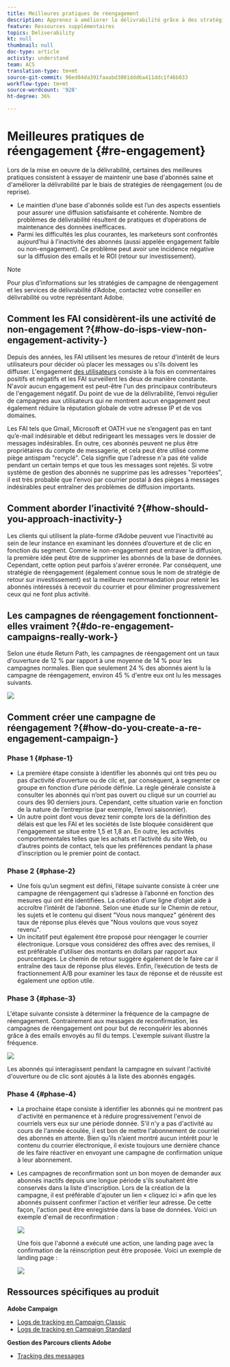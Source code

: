 ```yaml
---
title: Meilleures pratiques de réengagement
description: Apprenez à améliorer la délivrabilité grâce à des stratégies de réengagement.
feature: Ressources supplémentaires
topics: Deliverability
kt: null
thumbnail: null
doc-type: article
activity: understand
team: ACS
translation-type: tm+mt
source-git-commit: 96ed84da391faaabd3001ddd6a411ddc1f46b033
workflow-type: tm+mt
source-wordcount: '928'
ht-degree: 36%

---
```



# Meilleures pratiques de réengagement {#re-engagement}

Lors de la mise en oeuvre de la délivrabilité, certaines des meilleures pratiques consistent à essayer de maintenir une base d&#39;abonnés saine et d&#39;améliorer la délivrabilité par le biais de stratégies de réengagement (ou de reprise).

* Le maintien d’une base d&#39;abonnés solide est l’un des aspects essentiels pour assurer une diffusion satisfaisante et cohérente. Nombre de problèmes de délivrabilité résultent de pratiques et d’opérations de maintenance des données inefficaces.
* Parmi les difficultés les plus courantes, les marketeurs sont confrontés aujourd’hui à l’inactivité des abonnés (aussi appelée engagement faible ou non-engagement). Ce problème peut avoir une incidence négative sur la diffusion des emails et le ROI (retour sur investissement).

>[!NOTE]
>
>Pour plus d’informations sur les stratégies de campagne de réengagement et les services de délivrabilité d’Adobe, contactez votre conseiller en délivrabilité ou votre représentant Adobe.

## Comment les FAI considèrent-ils une activité de non-engagement ?{#how-do-isps-view-non-engagement-activity-}

Depuis des années, les FAI utilisent les mesures de retour d&#39;intérêt de leurs utilisateurs pour décider où placer les messages ou s&#39;ils doivent les diffuser. L&#39;engagement [des utilisateurs](/help/engagement.md) consiste à la fois en commentaires positifs et négatifs et les FAI surveillent les deux de manière constante. N&#39;avoir aucun engagement est peut-être l&#39;un des principaux contributeurs de l&#39;engagement négatif. Du point de vue de la délivrabilité, l’envoi régulier de campagnes aux utilisateurs qui ne montrent aucun engagement peut également réduire la réputation globale de votre adresse IP et de vos domaines.

Les FAI tels que Gmail, Microsoft et OATH vue ne s’engagent pas en tant qu’e-mail indésirable et début redirigeant les messages vers le dossier de messages indésirables. En outre, ces abonnés peuvent ne plus être propriétaires du compte de messagerie, et cela peut être utilisé comme piège antispam &quot;recyclé&quot;. Cela signifie que l&#39;adresse n&#39;a pas été valide pendant un certain temps et que tous les messages sont rejetés. Si votre système de gestion des abonnés ne supprime pas les adresses &quot;reportées&quot;, il est très probable que l&#39;envoi par courrier postal à des pièges à messages indésirables peut entraîner des problèmes de diffusion importants.

## Comment aborder l’inactivité ?{#how-should-you-approach-inactivity-}

Les clients qui utilisent la plate-forme d’Adobe peuvent vue l’inactivité au sein de leur instance en examinant les données d’ouverture et de clic en fonction du segment. Comme le non-engagement peut entraver la diffusion, la première idée peut être de supprimer les abonnés de la base de données. Cependant, cette option peut parfois s&#39;avérer erronée. Par conséquent, une stratégie de réengagement (également connue sous le nom de stratégie de retour sur investissement) est la meilleure recommandation pour retenir les abonnés intéressés à recevoir du courrier et pour éliminer progressivement ceux qui ne font plus activité.

## Les campagnes de réengagement fonctionnent-elles vraiment ?{#do-re-engagement-campaigns-really-work-}

Selon une étude Return Path, les campagnes de réengagement ont un taux d&#39;ouverture de 12 % par rapport à une moyenne de 14 % pour les campagnes normales. Bien que seulement 24 % des abonnés aient lu la campagne de réengagement, environ 45 % d&#39;entre eux ont lu les messages suivants.

![](../../help/assets/deliverability_implementation_1.png)

## Comment créer une campagne de réengagement ?{#how-do-you-create-a-re-engagement-campaign-}

### Phase 1 {#phase-1}

* La première étape consiste à identifier les abonnés qui ont très peu ou pas d’activité d’ouverture ou de clic et, par conséquent, à segmenter ce groupe en fonction d’une période définie. La règle générale consiste à consulter les abonnés qui n’ont pas ouvert ou cliqué sur un courriel au cours des 90 derniers jours. Cependant, cette situation varie en fonction de la nature de l’entreprise (par exemple, l’envoi saisonnier).
* Un autre point dont vous devez tenir compte lors de la définition des délais est que les FAI et les sociétés de liste bloquée considèrent que l&#39;engagement se situe entre 1,5 et 1,8 an. En outre, les activités comportementales telles que les achats et l’activité du site Web, ou d’autres points de contact, tels que les préférences pendant la phase d’inscription ou le premier point de contact.

### Phase 2 {#phase-2}

* Une fois qu’un segment est défini, l’étape suivante consiste à créer une campagne de réengagement qui s’adresse à l’abonné en fonction des mesures qui ont été identifiées. La création d’une ligne d’objet aide à accroître l’intérêt de l’abonné. Selon une étude sur le Chemin de retour, les sujets et le contenu qui disent &quot;Vous nous manquez&quot; génèrent des taux de réponse plus élevés que &quot;Nous voulons que vous soyez revenu&quot;.
* Un incitatif peut également être proposé pour réengager le courrier électronique. Lorsque vous considérez des offres avec des remises, il est préférable d&#39;utiliser des montants en dollars par rapport aux pourcentages. Le chemin de retour suggère également de le faire car il entraîne des taux de réponse plus élevés. Enfin, l’exécution de tests de fractionnement A/B pour examiner les taux de réponse et de réussite est également une option utile.

### Phase 3 {#phase-3}

L&#39;étape suivante consiste à déterminer la fréquence de la campagne de réengagement. Contrairement aux messages de reconfirmation, les campagnes de réengagement ont pour but de reconquérir les abonnés grâce à des emails envoyés au fil du temps. L&#39;exemple suivant illustre la fréquence.

![](../../help/assets/deliverability_implementation_2.png)

Les abonnés qui interagissent pendant la campagne en suivant l&#39;activité d&#39;ouverture ou de clic sont ajoutés à la liste des abonnés engagés.

### Phase 4 {#phase-4}

* La prochaine étape consiste à identifier les abonnés qui ne montrent pas d&#39;activité en permanence et à réduire progressivement l&#39;envoi de courriels vers eux sur une période donnée. S&#39;il n&#39;y a pas d&#39;activité au cours de l&#39;année écoulée, il est bon de mettre l&#39;abonnement de courriel des abonnés en attente. Bien qu’ils n’aient montré aucun intérêt pour le contenu du courrier électronique, il existe toujours une dernière chance de les faire réactiver en envoyant une campagne de confirmation unique à leur abonnement.
* Les campagnes de reconfirmation sont un bon moyen de demander aux abonnés inactifs depuis une longue période s&#39;ils souhaitent être conservés dans la liste d&#39;inscription. Lors de la création de la campagne, il est préférable d&#39;ajouter un lien « cliquez ici » afin que les abonnés puissent confirmer l&#39;action et vérifier leur adresse. De cette façon, l&#39;action peut être enregistrée dans la base de données. Voici un exemple d&#39;email de reconfirmation :

   ![](../../help/assets/deliverability_implementation_3.png)

   Une fois que l&#39;abonné a exécuté une action, une landing page avec la confirmation de la réinscription peut être proposée. Voici un exemple de landing page :

   ![](../../help/assets/deliverability_implementation_4.png)

## Ressources spécifiques au produit

**Adobe Campaign**

* [Logs de tracking en Campaign Classic](https://experienceleague.adobe.com/docs/campaign-classic/using/sending-messages/monitoring-deliveries/delivery-dashboard.html#tracking-logs)
* [Logs de tracking en Campaign Standard](https://experienceleague.adobe.com/docs/campaign-standard/using/testing-and-sending/sending-and-tracking-messages/tracking-messages.html#tracking-logs)

**Gestion des Parcours clients Adobe**

* [Tracking des messages](https://experienceleague.adobe.com/docs/customer-journey-management/using/reporting/message-tracking.html)